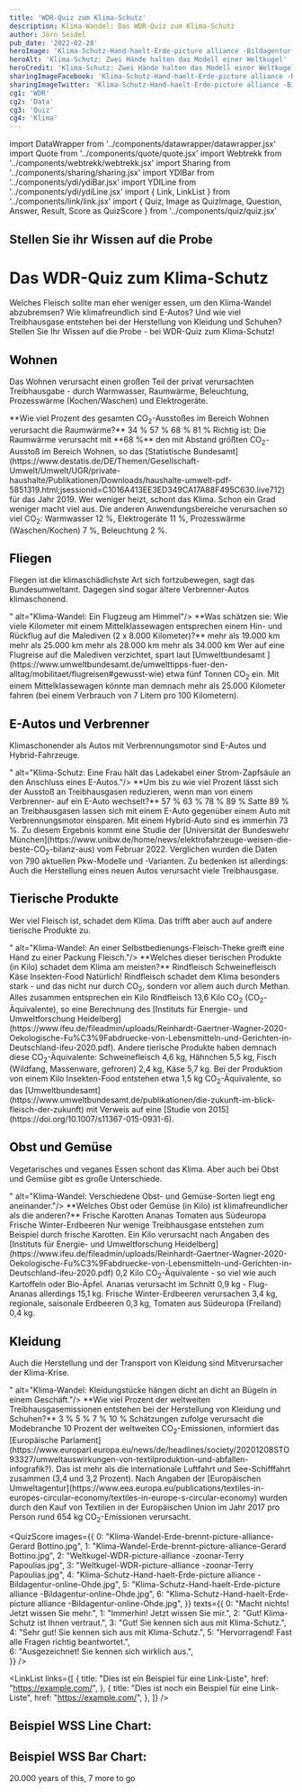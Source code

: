 ```yaml
---
title: 'WDR-Quiz zum Klima-Schutz'
description: Klima-Wandel: Das WDR-Quiz zum Klima-Schutz
author: Jörn Seidel
pub_date: '2022-02-28'
heroImage: 'Klima-Schutz-Hand-haelt-Erde-picture alliance -Bildagentur-online-Ohde.jpg'
heroAlt: 'Klima-Schutz: Zwei Hände halten das Modell einer Weltkugel'
heroCredit: 'Klima-Schutz: Zwei Hände halten das Modell einer Weltkugel'
sharingImageFacebook: 'Klima-Schutz-Hand-haelt-Erde-picture alliance -Bildagentur-online-Ohde.jpg'
sharingImageTwitter: 'Klima-Schutz-Hand-haelt-Erde-picture alliance -Bildagentur-online-Ohde.jpg'
cg1: 'WDR'
cg2: 'Data'
cg3: 'Quiz'
cg4: 'Klima'
---
```


import DataWrapper from '../components/datawrapper/datawrapper.jsx'
import Quote from '../components/quote/quote.jsx'
import Webtrekk from '../components/webtrekk/webtrekk.jsx'
import Sharing from '../components/sharing/sharing.jsx'
import YDIBar from '../components/ydi/ydiBar.jsx'
import YDILine from '../components/ydi/ydiLine.jsx'
import { Link, LinkList } from '../components/link/link.jsx'
import { Quiz, Image as QuizImage, Question, Answer, Result, Score as QuizScore } from '../components/quiz/quiz.jsx'

## Stellen Sie ihr Wissen auf die Probe

# Das WDR-Quiz zum Klima-Schutz

Welches Fleisch sollte man eher weniger essen, um den Klima-Wandel abzubremsen? Wie klimafreundlich sind E-Autos? Und wie viel Treibhausgase entstehen bei der Herstellung von Kleidung und Schuhen? Stellen Sie Ihr Wissen auf die Probe - bei WDR-Quiz zum Klima-Schutz!


## <span style="color:black">Wohnen</span>

Das Wohnen verursacht einen großen Teil der privat verursachten Treibhausgabe - durch Warmwasser, Raumwärme, Beleuchtung, Prozesswärme (Kochen/Waschen) und Elektrogeräte.

<Quiz>
<QuizImage src="Heizungsregler_Quelle_imago_photothek_Liesa_Johannssen.png" alt="Eine Hand dreht an einem Heizungsregler."/>
<Question>**Wie viel Prozent des gesamten CO<sub>2</sub>-Ausstoßes im Bereich Wohnen verursacht die Raumwärme?**</Question>
<Answer>34 %</Answer>
<Answer>57 %</Answer>
<Answer correct>68 %</Answer>
<Answer>81 %</Answer>
<Result>
Richtig ist: Die Raumwärme verursacht mit **68 %** den mit Abstand größten CO<sub>2</sub>-Ausstoß im Bereich Wohnen, so das [Statistische Bundesamt](https://www.destatis.de/DE/Themen/Gesellschaft-Umwelt/Umwelt/UGR/private-haushalte/Publikationen/Downloads/haushalte-umwelt-pdf-5851319.html;jsessionid=C1016A413EE3ED349CA17A88F495C630.live712) für das Jahr 2019. Wer weniger heizt, schont das Klima. Schon ein Grad weniger macht viel aus. Die anderen Anwendungsbereiche verursachen so viel CO<sub>2</sub>: Warmwasser 12 %, Elektrogeräte 11 %, Prozesswärme (Waschen/Kochen) 7 %, Beleuchtung 2 %.
</Result>
</Quiz>


## <span style="color:black">Fliegen</span>

Fliegen ist die klimaschädlichste Art sich fortzubewegen, sagt das Bundesumweltamt. Dagegen sind sogar ältere Verbrenner-Autos klimaschonend.

<Quiz>
<QuizImage src="<QuizImage src="Flugzeug-und-Klima-imago-Robert-Michael.jpg"/>" alt="Klima-Wandel: Ein Flugzeug am Himmel"/>
<Question>**Was schätzen sie: Wie viele Kilometer mit einem Mittelklassewagen entsprechen einem Hin- und Rückflug auf die Malediven (2 x 8.000 Kilometer)?**</Question>
<Answer>mehr als 19.000 km</Answer>
<Answer correct>mehr als 25.000 km</Answer>
<Answer>mehr als 28.000 km</Answer>
<Answer>mehr als 34.000 km</Answer>
<Result>
Wer auf eine Flugreise auf die Malediven verzichtet, spart laut [Umweltbundesamt ](https://www.umweltbundesamt.de/umwelttipps-fuer-den-alltag/mobilitaet/flugreisen#gewusst-wie) etwa fünf Tonnen CO<sub>2</sub> ein. Mit einem Mittelklassewagen könnte man demnach mehr als 25.000 Kilometer fahren (bei einem Verbrauch von 7 Litern pro 100 Kilometern).
</Result>
</Quiz>


## <span style="color:black">E-Autos und Verbrenner</span>

Klimaschonender als Autos mit Verbrennungsmotor sind E-Autos und Hybrid-Fahrzeuge.

<Quiz>
<QuizImage src="<QuizImage src="E-Auto-und-Klima-mauritius images- Johner.jpg"/>" alt="Klima-Schutz: Eine Frau hält das Ladekabel einer Strom-Zapfsäule an den Anschluss eines E-Autos."/>
<Question>**Um bis zu wie viel Prozent lässt sich der Ausstoß an Treibhausgasen reduzieren, wenn man von einem Verbrenner- auf ein E-Auto wechselt?**</Question>
<Answer>57 %</Answer>
<Answer>63 %</Answer>
<Answer>78 %</Answer>
<Answer correct>89 %</Answer>
<Result>
Satte 89 % an Treibhausgasen lassen sich mit einem E-Auto gegenüber einem Auto mit Verbrennungsmotor einsparen. Mit einem Hybrid-Auto sind es immerhin 73 %. Zu diesem Ergebnis kommt eine Studie der [Universität der Bundeswehr München](https://www.unibw.de/home/news/elektrofahrzeuge-weisen-die-beste-CO<sub>2</sub>-bilanz-aus) vom Februar 2022. Verglichen wurden die Daten von 790 aktuellen Pkw-Modelle und -Varianten. Zu bedenken ist allerdings: Auch die Herstellung eines neuen Autos verursacht viele Treibhausgase.
</Result>
</Quiz>


## <span style="color:black">Tierische Produkte</span>

Wer viel Fleisch ist, schadet dem Klima. Das trifft aber auch auf andere tierische Produkte zu.

<Quiz>
<QuizImage src="<QuizImage src="Fleisch-und-Klima-ddp-BO-Theißen.jpg"/>" alt="Klima-Wandel: An einer Selbstbedienungs-Fleisch-Theke greift eine Hand zu einer Packung Fleisch."/>
<Question>**Welches dieser tierischen Produkte (in Kilo) schadet dem Klima am meisten?**</Question>
<Answer correct>Rindfleisch</Answer>
<Answer>Schweinefleisch</Answer>
<Answer>Käse</Answer>
<Answer>Insekten-Food</Answer>
<Result>
Natürlich! Rindfleisch schadet dem Klima besonders stark - und das nicht nur durch CO<sub>2</sub>, sondern vor allem auch durch Methan. Alles zusammen entsprechen ein Kilo Rindfleisch 13,6 Kilo CO<sub>2</sub> (CO<sub>2</sub>-Äquivalente), so eine Berechnung des [Instituts für Energie- und Umweltforschung Heidelberg](https://www.ifeu.de/fileadmin/uploads/Reinhardt-Gaertner-Wagner-2020-Oekologische-Fu%C3%9Fabdruecke-von-Lebensmitteln-und-Gerichten-in-Deutschland-ifeu-2020.pdf). Andere tierische Produkte haben demnach diese CO<sub>2</sub>-Äquivalente: Schweinefleisch 4,6 kg, Hähnchen 5,5 kg, Fisch (Wildfang, Massenware, gefroren) 2,4 kg, Käse 5,7 kg. Bei der Produktion von einem Kilo Insekten-Food entstehen etwa 1,5 kg CO<sub>2</sub>-Äquivalente, so das [Umweltbundesamt](https://www.umweltbundesamt.de/publikationen/die-zukunft-im-blick-fleisch-der-zukunft) mit Verweis auf eine [Studie von 2015](https://doi.org/10.1007/s11367-015-0931-6). 
</Result>
</Quiz>


## <span style="color:black">Obst und Gemüse</span>

Vegetarisches und veganes Essen schont das Klima. Aber auch bei Obst und Gemüse gibt es große Unterschiede.

<Quiz>
<QuizImage src="<QuizImage src="Klima-Obst-und-Gemuese-wdr-picture-alliance-dpa-peter-kneffel.jpg"/>" alt="Klima-Wandel: Verschiedene Obst- und Gemüse-Sorten liegt eng aneinander."/>
<Question>**Welches Obst oder Gemüse (in Kilo) ist klimafreundlicher als die anderen?**</Question>
<Answer correct>Frische Karotten</Answer>
<Answer>Ananas</Answer>
<Answer>Tomaten aus Südeuropa</Answer>
<Answer>Frische Winter-Erdbeeren</Answer>
<Result>
Nur wenige Treibhausgase entstehen zum Beispiel durch frische Karotten. Ein Kilo verursacht nach Angaben des [Instituts für Energie- und Umweltforschung Heidelberg](https://www.ifeu.de/fileadmin/uploads/Reinhardt-Gaertner-Wagner-2020-Oekologische-Fu%C3%9Fabdruecke-von-Lebensmitteln-und-Gerichten-in-Deutschland-ifeu-2020.pdf) 0,2 Kilo CO<sub>2</sub>-Äquivalente - so viel wie auch Kartoffeln oder Bio-Äpfel. Ananas verursacht im Schnitt 0,9 kg - Flug-Ananas allerdings 15,1 kg. Frische Winter-Erdbeeren verursachen 3,4 kg, regionale, saisonale Erdbeeren 0,3 kg, Tomaten aus Südeuropa (Freiland) 0,4 kg.
</Result>
</Quiz>


## <span style="color:black">Kleidung</span>

Auch die Herstellung und der Transport von Kleidung sind Mitverursacher der Klima-Krise.

<Quiz>
<QuizImage src="<QuizImage src="Klima-und-Kleidung-wdr-dpa-Jens Kalaene.jpg"/>" alt="Klima-Wandel: Kleidungstücke hängen dicht an dicht an Bügeln in einem Geschäft."/>
<Question>**Wie viel Prozent der weltweiten Treibhausgasemissionen entstehen bei der Herstellung von Kleidung und Schuhen?**</Question>
<Answer>3 %</Answer>
<Answer>5 %</Answer>
<Answer>7 %</Answer>
<Answer correct>10 %</Answer>
<Result>
Schätzungen zufolge verursacht die Modebranche 10 Prozent der weltweiten CO<sub>2</sub>-Emissionen, informiert das [Europäische Parlament](https://www.europarl.europa.eu/news/de/headlines/society/20201208STO93327/umweltauswirkungen-von-textilproduktion-und-abfallen-infografik?). Das ist mehr als die internationale Luftfahrt und See-Schifffahrt zusammen (3,4 und 3,2 Prozent). Nach Angaben der [Europäischen Umweltagentur](https://www.eea.europa.eu/publications/textiles-in-europes-circular-economy/textiles-in-europe-s-circular-economy) wurden durch den Kauf von Textilien in der Europäischen Union im Jahr 2017 pro Person rund 654 kg CO<sub>2</sub>-Emissionen verursacht. 
</Result>
</Quiz>

<QuizScore
images={{
    0: "Klima-Wandel-Erde-brennt-picture-alliance-Gerard Bottino.jpg",
    1: "Klima-Wandel-Erde-brennt-picture-alliance-Gerard Bottino.jpg",
    2: "Weltkugel-WDR-picture-alliance -zoonar-Terry Papoulias.jpg",
    3: "Weltkugel-WDR-picture-alliance -zoonar-Terry Papoulias.jpg",
    4: "Klima-Schutz-Hand-haelt-Erde-picture alliance -Bildagentur-online-Ohde.jpg",
    5: "Klima-Schutz-Hand-haelt-Erde-picture alliance -Bildagentur-online-Ohde.jpg",
    6: "Klima-Schutz-Hand-haelt-Erde-picture alliance -Bildagentur-online-Ohde.jpg",
}}
texts={{
    0: "Macht nichts! Jetzt wissen Sie mehr.",
    1: "Immerhin! Jetzt wissen Sie mir.",
    2: "Gut! Klima-Schutz ist Ihnen vertraut.",
    3: "Gut! Sie kennen sich aus mit Klima-Schutz.",
    4: "Sehr gut! Sie kennen sich aus mit Klima-Schutz.",
    5: "Hervorragend! Fast alle Fragen richtig beantwortet.",  
    6: "Ausgezeichnet! Sie kennen sich wirklich aus.",                    
}}
/>

<Link title="Dies ist ein Beispiel für einen einzelnen Link" href="https://example.com/" />

<LinkList links={[
{
title: "Dies ist ein Beispiel für eine Link-Liste",
href: "https://example.com/",
},
{
title: "Dies ist noch ein Beispiel für eine Link-Liste",
href: "https://example.com/",
},
]} />

## Beispiel WSS Line Chart:

<YDILine name="test_line"/>

## Beispiel WSS Bar Chart:

<YDIBar name="test"/>

<Link title="Climate Clock" href="https://climateclock.world/" />

<Quote author="Bo Burnham">20.000 years of this, 7 more to go</Quote>

<Link title="That Funny Feeling, Bo Burnham" href="https://www.youtube.com/watch?v=ObOqq1knVxs" />

<Sharing twitter facebook mail whatsapp telegram reddit xing linkedin />
